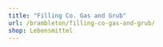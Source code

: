 ```yaml
---
title: "Filling Co. Gas and Grub"
url: /brambleton/filling-co-gas-and-grub/
shop: Lebensmittel
---
```

